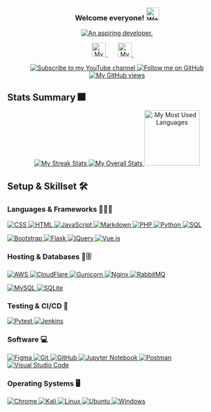 <!-- README inspired by https://github.com/DenverCoder1/DenverCoder1-->

<h3 align="center">
  Welcome everyone!
  <a href="#">
    <img src="https://media.giphy.com/media/H8FP5CniGPbB4zFnRR/giphy.gif" alt="Welcome everyone!" width="30">
  </a>
</h3>

<!-- Ref: https://github.com/DenverCoder1/readme-typing-svg-->
<p align="center">
  <a href="#">
    <img src="https://readme-typing-svg.demolab.com?font=Nothing+You+Could+Do&pause=1000&color=FFD700&background=FFB4FB00&center=true&vCenter=true&width=435&lines=An+aspiring+developer" alt="An aspiring developer.">
  </a>
</p>

<!-- Social Media -->
<p align="center">
  <a href="https://www.linkedin.com/in/nur-shaziera-binte-ismail/">
    <img src="https://imgur.com/JSibq6F.png" alt="My LinkedIn" title="Visit my LinkedIn Profile!" width="32px" >
  </a>
  &#8287;&#8287;&#8287;&#8287;&#8287;
  <a href="https://www.youtube.com/@shazsnippets">
    <img src="https://i.imgur.com/qiXu7b2.png" alt="My YouTube Channel" title="Visit my YouTube channel!" width="32px" >
  </a>
  &#8287;&#8287;&#8287;&#8287;&#8287;
</p>

<!-- 
  Social Badges
  Ref: https://github.com/DenverCoder1/custom-icon-badges
  Ref: https://github.com/antonkomarev/github-profile-views-counter 
-->
<p align="center">
  <a href="https://www.youtube.com/@shazsnippets?sub_confirmation=1">
    <img src="https://custom-icon-badges.demolab.com/youtube/channel/subscribers/UChPkn8KYvuHjETKCDDOw4jw?color=%23E05D44&label=SUBSCRIBE&logo=video&logoColor=white&style=for-the-badge&labelColor=CE4630" alt="Subscribe to my YouTube channel" title="Subscribe to my YouTube channel">
  </a> 
  <a href="https://github.com/iamshaziera?tab=followers">
    <img src="https://custom-icon-badges.demolab.com/github/followers/iamshaziera?color=236ad3&labelColor=1155ba&style=for-the-badge&logo=person-add&label=Follow&logoColor=white" alt="Follow me on GitHub" title="Follow me on GitHub">
  </a>
  <a href="https://github.com/iamshaziera">
    <img src="https://komarev.com/ghpvc/?username=iamshaziera&color=6b6b6b&style=for-the-badge" alt="My GitHub views" title="My GitHub views!">
  </a>
</p>

## Stats Summary 🎆
<!-- Ref: https://github.com/DenverCoder1/github-readme-streak-stats -->
<!-- Ref: https://github.com/anuraghazra/github-readme-stats -->
<p align="center">
  <a href="#">
    <img src="https://streak-stats.demolab.com/?user=iamshaziera&theme=monokai-metallian&hide_border=true" alt="My Streak Stats">
  </a>
  <a href="#">
    <img src="https://denvercoder1-github-readme-stats.vercel.app/api/?username=iamshaziera&show_icons=true&include_all_commits=true&count_private=true&theme=react&hide_border=true&bg_color=1F222E&title_color=F85D7F&icon_color=F8D866" alt="My Overall Stats">
  </a>
  <a href="#">
    <img src="https://github-readme-stats.vercel.app/api/top-langs/?username=iamshaziera&langs_count=8&layout=compact&theme=react&hide_border=true&bg_color=1F222E&title_color=F85D7F&icon_color=F8D866" alt="My Most Used Languages" height="127px">
  </a>
</p>

<!-- Ref: https://github.com/Ileriayo/markdown-badges -->
## Setup & Skillset 🛠️
### Languages & Frameworks 👨‍💻📜
<p>
  <a href="https://github.com/search?q=user%3Aiamshaziera+language%3Acss&type=code">
    <img src="https://img.shields.io/badge/CSS-1572B6.svg?logo=css3&logoColor=white" alt="CSS" title="View my CSS work">
  </a>
  <a href="https://github.com/search?q=user%3Aiamshaziera+language%3Ahtml&type=code">
    <img src="https://img.shields.io/badge/HTML-E34F26.svg?logo=html5&logoColor=white" alt="HTML" title="View my HTML work">
  </a>
  <a href="https://github.com/search?q=user%3Aiamshaziera+language%3Ajavascript&type=code">
    <img src="https://img.shields.io/badge/JavaScript-F7DF1E.svg?logo=javascript&logoColor=white" alt="JavaScript" title="View my JavaScript work">
  </a>
  <a href="https://github.com/search?q=user%3Aiamshaziera+language%3Amarkdown&type=code">
    <img src="https://img.shields.io/badge/Markdown-000000.svg?logo=markdown&logoColor=white" alt="Markdown" title="View my Markdown work">
  </a>
  <a href="https://github.com/search?q=user%3Aiamshaziera+language%3Aphp&type=code">
    <img src="https://img.shields.io/badge/PHP-777BB4.svg?logo=php&logoColor=white" alt="PHP" title="View my PHP work">
  </a>
  <a href="https://github.com/search?q=user%3Aiamshaziera+language%3Apython&type=code">
    <img src="https://img.shields.io/badge/Python-14354C.svg?logo=python&logoColor=white" alt="Python" title="View my Python work">
  </a>
  <a href="https://github.com/search?q=user%3Aiamshaziera+language%3Asql&type=code">
    <img src="https://custom-icon-badges.demolab.com/badge/SQL-025E8C.svg?logo=database&logoColor=white" alt="SQL" title="View my SQL work">
  </a>
</p>

<p>
  <a href="#">
    <img src="https://img.shields.io/badge/Bootstrap-7952B3.svg?logo=bootstrap&logoColor=white" alt="Bootstrap">
  </a>
  <a href="#">
    <img src="https://img.shields.io/badge/Flask-000000.svg?logo=flask&logoColor=white" alt="Flask">
  </a>
  <a href="#">
    <img src="https://img.shields.io/badge/jQuery-%230769AD.svg?logo=jquery&logoColor=white" alt="jQuery">
  </a>
  <a href="#">
    <img src="https://img.shields.io/badge/Vue.js-%2335495e.svg?logo=vuedotjs&logoColor=%234FC08D" alt="Vue.js">
  </a>
</p>

### Hosting & Databases 📱🗄️
<p>
  <a href="#">
    <img src="https://img.shields.io/badge/AWS-%23FF9900.svg?logo=amazon-aws&logoColor=white" alt="AWS">
  </a>
  <a href="#">
    <img src="https://img.shields.io/badge/Cloudflare-F38020?logo=Cloudflare&logoColor=white" alt="CloudFlare">
  </a>
  <a href="#">
    <img src="https://img.shields.io/badge/Gunicorn-499848.svg?logo=gunicorn&logoColor=white" alt="Gunicorn">
  </a>
  <a href="#">
    <img src="https://img.shields.io/badge/Nginx-%23009639.svg?&logo=nginx&logoColor=white" alt="Nginx">
  </a>
  <a href="#">
    <img src="https://img.shields.io/badge/Rabbitmq-FF6600?logo=rabbitmq&logoColor=white" alt="RabbitMQ">
  </a>
</p>

<p>
  <a href="#">
    <img src="https://img.shields.io/badge/MySQL-00f.svg?logo=mysql&logoColor=white" alt="MySQL">
  </a>
  <a href="#">
    <img src="https://img.shields.io/badge/SQLite-07405e.svg?logo=sqlite&logoColor=white" alt="SQLite" >
  </a>
</p>

### Testing & CI/CD 🧰
<p>
  <a href="#">
    <img src="https://img.shields.io/badge/Pytest-0A9EDC.svg?logo=pytest&logoColor=white" alt="Pytest">
  </a>
  <a href="#">
    <img src="https://img.shields.io/badge/Jenkins-%232C5263.svg?logo=jenkins&logoColor=white" alt="Jenkins">
  </a>
</p>

### Software 💻
<p>
  <a href="#">
    <img src="https://img.shields.io/badge/Figma-%23F24E1E.svg?logo=figma&logoColor=white" alt="Figma">
  </a>
  <a href="#">
    <img src="https://img.shields.io/badge/Git-F05033.svg?logo=git&logoColor=white" alt="Git">
  </a>
  <a href="#">
    <img src="https://img.shields.io/badge/GitHub-%23121011.svg?logo=github&logoColor=white" alt="GitHub">
  </a>
  <a href="#">
    <img src="https://img.shields.io/badge/Jupyter-%23FA0F00.svg?logo=jupyter&logoColor=white" alt="Jupyter Notebook">
  </a>
  <a href="#">
    <img src="https://img.shields.io/badge/Postman-FF6C37?logo=postman&logoColor=white" alt="Postman">
  </a>
  <a href="#">
    <img src="https://img.shields.io/badge/Visual%20Studio%20Code-0078d7.svg?logo=visual-studio-code&logoColor=white" alt="Visual Studio Code">
  </a>
</p>

### Operating Systems 🖥️
<p>
  <a href="#">
    <img src="https://img.shields.io/badge/Chrome-3d89fc?logo=google%20chrome&logoColor=white" alt="Chrome">
  </a>
  <a href="#">
    <img src="https://img.shields.io/badge/Kali-268BEE?logo=kalilinux&logoColor=white" alt="Kali">
  </a>
  <a href="#">
    <img src="https://img.shields.io/badge/Linux-FCC624?logo=linux&logoColor=black" alt="Linux">
  </a>
  <a href="#">
    <img src="https://img.shields.io/badge/Ubuntu-E95420?logo=ubuntu&logoColor=white" alt="Ubuntu">
  </a>
  <a href="#">
    <img src="https://img.shields.io/badge/Windows-0078D6?logo=windows&logoColor=white" alt="Windows">
  </a>
</p>